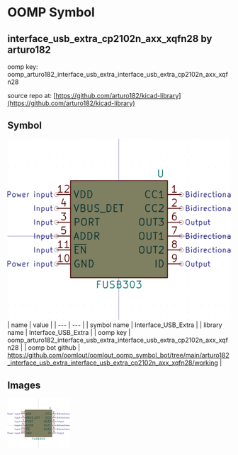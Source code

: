 # OOMP Symbol  
## interface_usb_extra_cp2102n_axx_xqfn28  by arturo182  
  
oomp key: oomp_arturo182_interface_usb_extra_interface_usb_extra_cp2102n_axx_xqfn28  
  
source repo at: [https://github.com/arturo182/kicad-library](https://github.com/arturo182/kicad-library)  
## Symbol  
  
[![working.png](working_600.png)](working.png)  
| name | value | 
| --- | --- | 
| symbol name | Interface_USB_Extra | 
| library name | Interface_USB_Extra | 
| oomp key | oomp_arturo182_interface_usb_extra_interface_usb_extra_cp2102n_axx_xqfn28 | 
| oomp bot github | https://github.com/oomlout/oomlout_oomp_symbol_bot/tree/main/arturo182_interface_usb_extra_interface_usb_extra_cp2102n_axx_xqfn28/working | 
## Images  
  
[![working.png](working_140.png)](working.png)  
